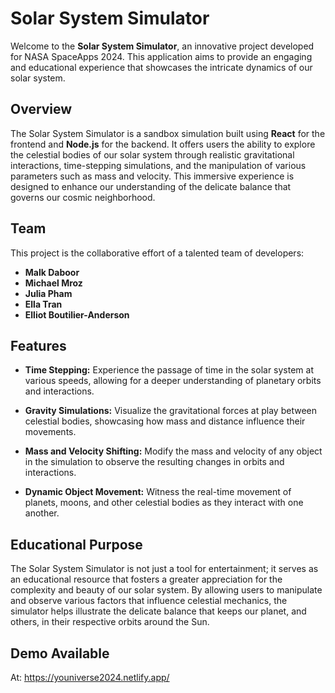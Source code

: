 # Solar System Simulator

Welcome to the **Solar System Simulator**, an innovative project developed for NASA SpaceApps 2024. This application aims to provide an engaging and educational experience that showcases the intricate dynamics of our solar system.

## Overview

The Solar System Simulator is a sandbox simulation built using **React** for the frontend and **Node.js** for the backend. It offers users the ability to explore the celestial bodies of our solar system through realistic gravitational interactions, time-stepping simulations, and the manipulation of various parameters such as mass and velocity. This immersive experience is designed to enhance our understanding of the delicate balance that governs our cosmic neighborhood.

## Team

This project is the collaborative effort of a talented team of developers:

- **Malk Daboor**
- **Michael Mroz**
- **Julia Pham**
- **Ella Tran**
- **Elliot Boutilier-Anderson**

## Features

- **Time Stepping:** Experience the passage of time in the solar system at various speeds, allowing for a deeper understanding of planetary orbits and interactions.
  
- **Gravity Simulations:** Visualize the gravitational forces at play between celestial bodies, showcasing how mass and distance influence their movements.
  
- **Mass and Velocity Shifting:** Modify the mass and velocity of any object in the simulation to observe the resulting changes in orbits and interactions.
  
- **Dynamic Object Movement:** Witness the real-time movement of planets, moons, and other celestial bodies as they interact with one another.

## Educational Purpose

The Solar System Simulator is not just a tool for entertainment; it serves as an educational resource that fosters a greater appreciation for the complexity and beauty of our solar system. By allowing users to manipulate and observe various factors that influence celestial mechanics, the simulator helps illustrate the delicate balance that keeps our planet, and others, in their respective orbits around the Sun.

## Demo Available
At: https://youniverse2024.netlify.app/
